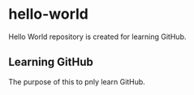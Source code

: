 # hello-world
Hello World repository is created for learning GitHub.

## Learning GitHub
The purpose of this to pnly learn GitHub.

